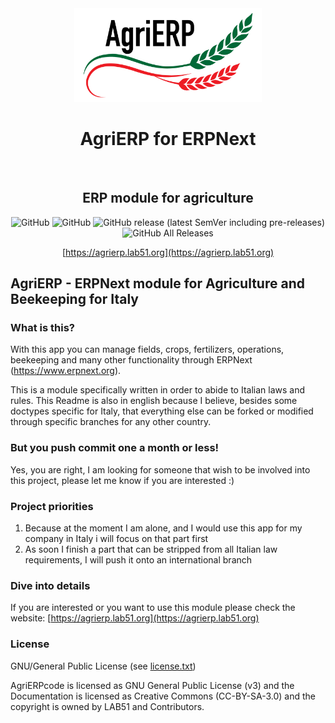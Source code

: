 <div align="center">
    <img src=".github/agriERP-logo.png" height="150">
    <h1>AgriERP for ERPNext</h1>
    <br>
    <p align="center">
        <h2>ERP module for agriculture</h2>
    </p>

![GitHub](https://img.shields.io/badge/ERPNext_version-%20v12%20-7574FF)
![GitHub](https://img.shields.io/github/license/lab51org/agrierp)
![GitHub release (latest SemVer including pre-releases)](https://img.shields.io/github/v/release/lab51org/agrierp?include_prereleases)
![GitHub All Releases](https://img.shields.io/github/downloads/lab51org/agrierp/total)


[https://agrierp.lab51.org](https://agrierp.lab51.org)

</div>


## AgriERP - ERPNext module for Agriculture and Beekeeping for Italy
### What is this?
With this app you can manage fields, crops, fertilizers, operations, beekeeping and many other functionality through ERPNext (https://www.erpnext.org).

This is a module specifically written in order to abide to Italian laws and rules.
This Readme is also in english because I believe, besides some doctypes specific for Italy, that everything else can be forked or modified through specific branches for any other country.

### But you push commit one a month or less!
Yes, you are right, I am looking for someone that wish to be involved into this project, please let me know if you are interested :)

### Project priorities
1. Because at the moment I am alone, and I would use this app for my company in Italy i will focus on that part first
2. As soon I finish a part that can be stripped from all Italian law requirements, I will push it onto an international branch

### Dive into details
If you are interested or you want to use this module please check the website: [https://agrierp.lab51.org](https://agrierp.lab51.org)

### License
GNU/General Public License (see [license.txt](license.txt))

AgriERPcode is licensed as GNU General Public License (v3) and the Documentation is licensed as Creative Commons (CC-BY-SA-3.0) and the copyright is owned by LAB51 and Contributors.

